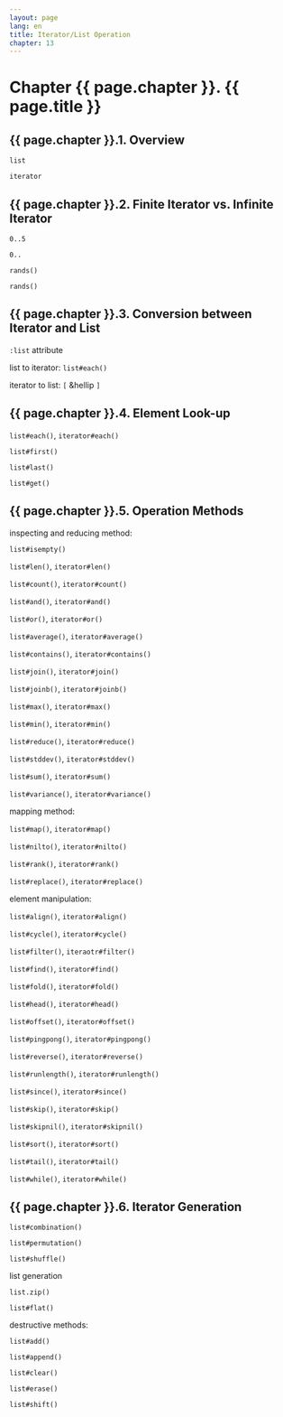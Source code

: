 ```yaml
---
layout: page
lang: en
title: Iterator/List Operation
chapter: 13
---
```


# Chapter {{ page.chapter }}. {{ page.title }}

## {{ page.chapter }}.1. Overview

`list`

`iterator`

## {{ page.chapter }}.2. Finite Iterator vs. Infinite Iterator

`0..5`

`0..`

`rands()`

`rands()`


## {{ page.chapter }}.3. Conversion between Iterator and List

`:list` attribute

list to iterator: `list#each()`

iterator to list: `[` &hellip `]`


## {{ page.chapter }}.4. Element Look-up


`list#each()`, `iterator#each()`

`list#first()`

`list#last()`

`list#get()`


## {{ page.chapter }}.5. Operation Methods


inspecting and reducing method:

`list#isempty()`

`list#len()`, `iterator#len()`

`list#count()`, `iterator#count()`

`list#and()`, `iterator#and()`

`list#or()`, `iterator#or()`

`list#average()`, `iterator#average()`

`list#contains()`, `iterator#contains()`

`list#join()`, `iterator#join()`

`list#joinb()`, `iterator#joinb()`

`list#max()`, `iterator#max()`

`list#min()`, `iterator#min()`

`list#reduce()`, `iterator#reduce()`

`list#stddev()`, `iterator#stddev()`

`list#sum()`, `iterator#sum()`

`list#variance()`, `iterator#variance()`

mapping method:

`list#map()`, `iterator#map()`

`list#nilto()`, `iterator#nilto()`

`list#rank()`, `iterator#rank()`

`list#replace()`, `iterator#replace()`


element manipulation:


`list#align()`, `iterator#align()`

`list#cycle()`, `iterator#cycle()`

`list#filter()`, `iteraotr#filter()`

`list#find()`, `iterator#find()`

`list#fold()`, `iterator#fold()`

`list#head()`, `iterator#head()`

`list#offset()`, `iterator#offset()`

`list#pingpong()`, `iterator#pingpong()`

`list#reverse()`, `iterator#reverse()`

`list#runlength()`, `iterator#runlength()`

`list#since()`, `iterator#since()`

`list#skip()`, `iterator#skip()`

`list#skipnil()`, `iterator#skipnil()`

`list#sort()`, `iterator#sort()`

`list#tail()`, `iterator#tail()`

`list#while()`, `iterator#while()`


## {{ page.chapter }}.6. Iterator Generation

`list#combination()`

`list#permutation()`

`list#shuffle()`


list generation

`list.zip()`

`list#flat()`

destructive methods:

`list#add()`

`list#append()`

`list#clear()`

`list#erase()`

`list#shift()`



